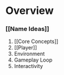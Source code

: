# Overview

### [[Name Ideas]]


1. [[Core Concepts]]
2. [[Player]]
3. Environment
4. Gameplay Loop
5. Interactivity